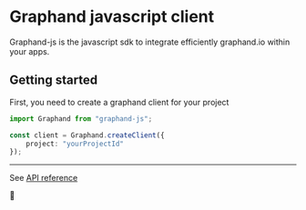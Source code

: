 # Graphand javascript client

Graphand-js is the javascript sdk to integrate efficiently graphand.io within your apps.

## Getting started

First, you need to create a graphand client for your project

```ts
import Graphand from "graphand-js";

const client = Graphand.createClient({
    project: "yourProjectId"
});
```

---

See [API reference](docs/README.md)

🚀